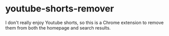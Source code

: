 # youtube-shorts-remover

I don't really enjoy Youtube shorts, so this is a Chrome extension to remove them from both the homepage and search results.

